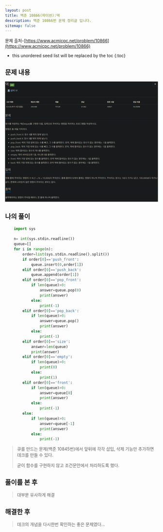 ```yaml
---
layout: post
title: 백준 10866(파이썬):덱
description: 백준 10866번 문제 정리글 입니다.
sitemap: false
---
```


문제 출처-[https://www.acmicpc.net/problem/10866](https://www.acmicpc.net/problem/10866)

* this unordered seed list will be replaced by the toc
{:toc}

## 문제 내용

![백준 10866번](/assets/img/blog/bj10866.png)

## 나의 풀이

```python
    import sys

    n= int(sys.stdin.readline())
    queue=[]
    for i in range(n):
        order=list(sys.stdin.readline().split())
        if order[0]=='push_front':
            queue.insert(0,order[1])
        elif order[0]=='push_back':
            queue.append(order[1])
        elif order[0]=='pop_front':
            if len(queue)>0:
                answer=queue.pop(0)
                print(answer)
            else:
                print(-1)
        elif order[0]=='pop_back':
            if len(queue)>0:
                answer=queue.pop()
                print(answer)
            else:
                print(-1)
        elif order[0]=='size':
            answer=len(queue)
            print(answer)
        elif order[0]=='empty':
            if len(queue)>0:
                print(0)
            else:
                print(1)
        elif order[0]=='front':
            if len(queue)>0:
                answer=queue[0]
                print(answer)
            else:
                print(-1)
        else:
            if len(queue)>0:
                answer=queue[-1]
                print(answer)
            else:
                print(-1)
```

>큐를 만드는 문제(백준 10845번)에서 앞뒤에 각각 삽입, 삭제 기능만 추가하면 데크를 만들 수 있다.
>
> 굳이 함수를 구현하지 않고 조건문안에서 처리하도록 했다.

## 풀이를 본 후

>대부분 유사하게 해결

## 해결한 후

> 데크의 개념을 다시한번 확인하는 좋은 문제였다…